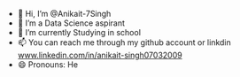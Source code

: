 - 👋 Hi, I’m @Anikait-7Singh
- 👀 I’m a Data Science aspirant
- 🌱 I’m currently Studying in school
- 📫 You can reach me through my github account or linkdin www.linkedin.com/in/anikait-singh07032009
- 😄 Pronouns: He

<!---
Anikait-7Singh/Anikait-7Singh is a ✨ special ✨ repository because its `README.md` (this file) appears on your GitHub profile.
You can click the Preview link to take a look at your changes.
--->

